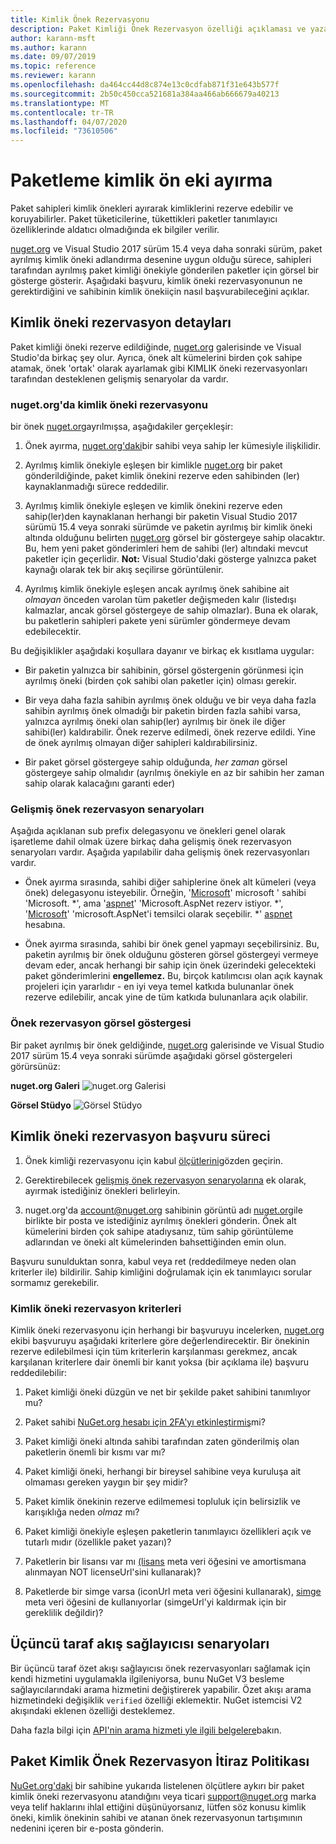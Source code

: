 ```yaml
---
title: Kimlik Önek Rezervasyonu
description: Paket Kimliği Önek Rezervasyon özelliği açıklaması ve yazar kılavuzu.
author: karann-msft
ms.author: karann
ms.date: 09/07/2019
ms.topic: reference
ms.reviewer: karann
ms.openlocfilehash: da464cc44d8c874e13c0cdfab871f31e643b577f
ms.sourcegitcommit: 2b50c450cca521681a384aa466ab666679a40213
ms.translationtype: MT
ms.contentlocale: tr-TR
ms.lasthandoff: 04/07/2020
ms.locfileid: "73610506"
---
```

# <a name="package-id-prefix-reservation"></a>Paketleme kimlik ön eki ayırma

Paket sahipleri kimlik önekleri ayırarak kimliklerini rezerve edebilir ve koruyabilirler. Paket tüketicilerine, tükettikleri paketler tanımlayıcı özelliklerinde aldatıcı olmadığında ek bilgiler verilir. 

[nuget.org](https://www.nuget.org/) ve Visual Studio 2017 sürüm 15.4 veya daha sonraki sürüm, paket ayrılmış kimlik öneki adlandırma desenine uygun olduğu sürece, sahipleri tarafından ayrılmış paket kimliği önekiyle gönderilen paketler için görsel bir gösterge gösterir. Aşağıdaki başvuru, kimlik öneki rezervasyonunun ne gerektirdiğini ve sahibinin kimlik önekiiçin nasıl başvurabileceğini açıklar.

## <a name="id-prefix-reservation-details"></a>Kimlik öneki rezervasyon detayları

Paket kimliği öneki rezerve edildiğinde, [nuget.org](https://www.nuget.org/) galerisinde ve Visual Studio'da birkaç şey olur. Ayrıca, önek alt kümelerini birden çok sahipe atamak, önek 'ortak' olarak ayarlamak gibi KIMLIK öneki rezervasyonları tarafından desteklenen gelişmiş senaryolar da vardır.

### <a name="id-prefix-reservation-on-nugetorg"></a>nuget.org'da kimlik öneki rezervasyonu

bir önek [nuget.org](https://www.nuget.org/)ayrılmışsa, aşağıdakiler gerçekleşir:

1. Önek ayırma, [nuget.org'daki](https://www.nuget.org/)bir sahibi veya sahip ler kümesiyle ilişkilidir.

1. Ayrılmış kimlik önekiyle eşleşen bir kimlikle [nuget.org](https://www.nuget.org/) bir paket gönderildiğinde, paket kimlik önekini rezerve eden sahibinden (ler) kaynaklanmadığı sürece reddedilir.

1. Ayrılmış kimlik önekiyle eşleşen ve kimlik önekini rezerve eden sahip(ler)den kaynaklanan herhangi bir paketin Visual Studio 2017 sürümü 15.4 veya sonraki sürümde ve paketin ayrılmış bir kimlik öneki altında olduğunu belirten [nuget.org](https://www.nuget.org/) görsel bir göstergeye sahip olacaktır. Bu, hem yeni paket gönderimleri hem de sahibi (ler) altındaki mevcut paketler için geçerlidir. **Not:** Visual Studio'daki gösterge yalnızca paket kaynağı olarak tek bir akış seçilirse görüntülenir.

1. Ayrılmış kimlik önekiyle eşleşen ancak ayrılmış önek sahibine ait *olmayan* önceden varolan tüm paketler değişmeden kalır (listedışı kalmazlar, ancak görsel göstergeye de sahip olmazlar). Buna ek olarak, bu paketlerin sahipleri pakete yeni sürümler göndermeye devam edebilecektir.

Bu değişiklikler aşağıdaki koşullara dayanır ve birkaç ek kısıtlama uygular:

- Bir paketin yalnızca bir sahibinin, görsel göstergenin görünmesi için ayrılmış öneki (birden çok sahibi olan paketler için) olması gerekir.

- Bir veya daha fazla sahibin ayrılmış önek olduğu ve bir veya daha fazla sahibin ayrılmış önek olmadığı bir paketin birden fazla sahibi varsa, yalnızca ayrılmış öneki olan sahip(ler) ayrılmış bir önek ile diğer sahibi(ler) kaldırabilir. Önek rezerve edilmedi, önek rezerve edildi. Yine de önek ayrılmış olmayan diğer sahipleri kaldırabilirsiniz.

- Bir paket görsel göstergeye sahip olduğunda, *her zaman* görsel göstergeye sahip olmalıdır (ayrılmış önekiyle en az bir sahibin her zaman sahip olarak kalacağını garanti eder)

### <a name="advanced-prefix-reservation-scenarios"></a>Gelişmiş önek rezervasyon senaryoları

Aşağıda açıklanan sub prefix delegasyonu ve önekleri genel olarak işaretleme dahil olmak üzere birkaç daha gelişmiş önek rezervasyon senaryoları vardır. Aşağıda yapılabilir daha gelişmiş önek rezervasyonları vardır. 

- Önek ayırma sırasında, sahibi diğer sahiplerine önek alt kümeleri (veya önek) delegasyonu isteyebilir. Örneğin, '[Microsoft](https://www.nuget.org/profiles/microsoft)' microsoft ' sahibi 'Microsoft. \*', ama '[aspnet](https://www.nuget.org/profiles/aspnet)' 'Microsoft.AspNet rezerv istiyor. \*', '[Microsoft](https://www.nuget.org/profiles/microsoft)' 'microsoft.AspNet'i temsilci olarak seçebilir. \*' [aspnet](https://www.nuget.org/profiles/aspnet) hesabına.

- Önek ayırma sırasında, sahibi bir önek genel yapmayı seçebilirsiniz. Bu, paketin ayrılmış bir önek olduğunu gösteren görsel göstergeyi vermeye devam eder, ancak herhangi bir sahip için önek üzerindeki gelecekteki paket gönderimlerini **engellemez.** Bu, birçok katılımcısı olan açık kaynak projeleri için yararlıdır - en iyi veya temel katkıda bulunanlar önek rezerve edilebilir, ancak yine de tüm katkıda bulunanlara açık olabilir. 

### <a name="prefix-reservation-visual-indicator"></a>Önek rezervasyon görsel göstergesi

Bir paket ayrılmış bir önek geldiğinde, [nuget.org](https://www.nuget.org/) galerisinde ve Visual Studio 2017 sürüm 15.4 veya sonraki sürümde aşağıdaki görsel göstergeleri görürsünüz:

**nuget.org Galeri**
![nuget.org Galerisi](media/nuget-gallery-reserved-prefix.png)

**Görsel Stüdyo**
![Görsel Stüdyo](media/visual-studio-reserved-prefix.png)

## <a name="id-prefix-reservation-application-process"></a>Kimlik öneki rezervasyon başvuru süreci

1. Önek kimliği rezervasyonu için kabul [ölçütlerini](#id-prefix-reservation-criteria)gözden geçirin.

2. Gerektirebilecek [gelişmiş önek rezervasyon senaryolarına](#advanced-prefix-reservation-scenarios) ek olarak, ayırmak istediğiniz önekleri belirleyin.

3. nuget.org'da [account@nuget.org](mailto:account@nuget.org) sahibinin görüntü adı [nuget.org](https://www.nuget.org/)ile birlikte bir posta ve istediğiniz ayrılmış önekleri gönderin. Önek alt kümelerini birden çok sahipe atadıysanız, tüm sahip görüntüleme adlarından ve öneki alt kümelerinden bahsettiğinden emin olun.

Başvuru sunulduktan sonra, kabul veya ret (reddedilmeye neden olan kriterler ile) bildirilir. Sahip kimliğini doğrulamak için ek tanımlayıcı sorular sormamız gerekebilir.

### <a name="id-prefix-reservation-criteria"></a>Kimlik öneki rezervasyon kriterleri

Kimlik öneki rezervasyonu için herhangi bir başvuruyu incelerken, [nuget.org](https://www.nuget.org/) ekibi başvuruyu aşağıdaki kriterlere göre değerlendirecektir. Bir önekinin rezerve edilebilmesi için tüm kriterlerin karşılanması gerekmez, ancak karşılanan kriterlere dair önemli bir kanıt yoksa (bir açıklama ile) başvuru reddedilebilir:

1. Paket kimliği öneki düzgün ve net bir şekilde paket sahibini tanımlıyor mu?

1. Paket sahibi [NuGet.org hesabı için 2FA'yı etkinleştirmiş](individual-accounts.md#enable-two-factor-authentication-2fa)mi?

1. Paket kimliği öneki altında sahibi tarafından zaten gönderilmiş olan paketlerin önemli bir kısmı var mı?

1. Paket kimliği öneki, herhangi bir bireysel sahibine veya kuruluşa ait olmaması gereken yaygın bir şey midir?

1. Paket kimlik önekinin rezerve edilmemesi topluluk için belirsizlik ve karışıklığa neden *olmaz* mı?

1. Paket kimliği önekiyle eşleşen paketlerin tanımlayıcı özellikleri açık ve tutarlı mıdır (özellikle paket yazarı)?

1. Paketlerin bir lisansı var mı [(lisans](../reference/nuspec.md#license) meta veri öğesini ve amortismana alınmayan NOT licenseUrl'sini kullanarak)?

1. Paketlerde bir simge varsa (iconUrl meta veri öğesini kullanarak), [simge](../reference/nuspec.md#icon) meta veri öğesini de kullanıyorlar (simgeUrl'yi kaldırmak için bir gereklilik değildir)?

## <a name="third-party-feed-provider-scenarios"></a>Üçüncü taraf akış sağlayıcısı senaryoları

Bir üçüncü taraf özet akışı sağlayıcısı önek rezervasyonları sağlamak için kendi hizmetini uygulamakla ilgileniyorsa, bunu NuGet V3 besleme sağlayıcılarındaki arama hizmetini değiştirerek yapabilir. Özet akışı arama hizmetindeki değişiklik `verified` özelliği eklemektir. NuGet istemcisi V2 akışındaki eklenen özelliği desteklemez.

Daha fazla bilgi için [API'nin arama hizmeti yle ilgili belgelere](../api/search-query-service-resource.md)bakın.

## <a name="package-id-prefix-reservation-dispute-policy"></a>Paket Kimlik Önek Rezervasyon İtiraz Politikası
[NuGet.org'daki](https://www.nuget.org) bir sahibine yukarıda listelenen ölçütlere aykırı bir paket kimlik öneki rezervasyonu atandığını veya ticari [support@nuget.org](mailto:support@nuget.org) marka veya telif haklarını ihlal ettiğini düşünüyorsanız, lütfen söz konusu kimlik öneki, kimlik önekinin sahibi ve atanan önek rezervasyonun tartışımının nedenini içeren bir e-posta gönderin.

